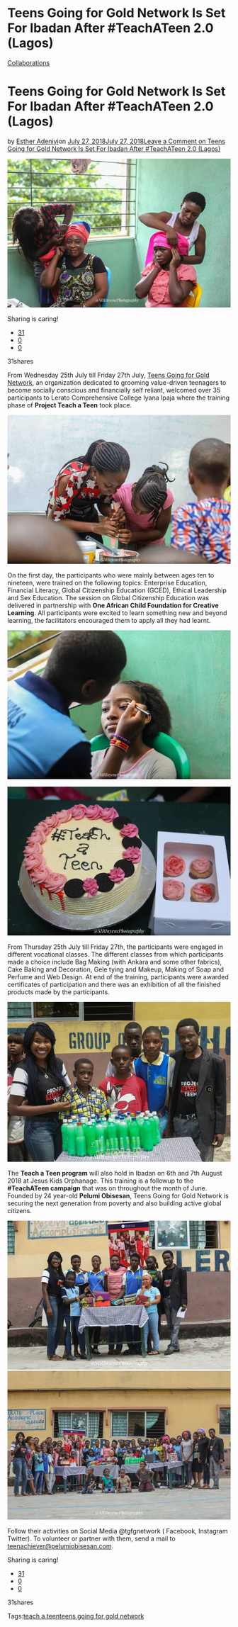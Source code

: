# Teens Going for Gold Network Is Set For Ibadan After #TeachATeen 2.0 (Lagos)

[Collaborations](https://estheradeniyi.com/category/collaborations/)
# Teens Going for Gold Network Is Set For Ibadan After #TeachATeen 2.0 (Lagos)

by [Esther Adeniyi](https://estheradeniyi.com/author/esther-adeniyi/)on [July 27, 2018July 27, 2018](https://estheradeniyi.com/teens-going-for-gold-network-ibadan/)[Leave a Comment on Teens Going for Gold Network Is Set For Ibadan After #TeachATeen 2.0 (Lagos)](https://estheradeniyi.com/teens-going-for-gold-network-ibadan/#respond)

![Teens going for gold](images\Teens-going-for-gold-7.jpg)

Sharing is caring!

- [31](https://www.facebook.com/sharer/sharer.php?u=https%3A%2F%2Festheradeniyi.com%2Fteens-going-for-gold-network-ibadan%2F&amp;t=Teens%20Going%20for%20Gold%20Network%20Is%20Set%20For%20Ibadan%20After%20%23TeachATeen%202.0%20%28Lagos%29)
- [0](https://twitter.com/intent/tweet?text=Teens%20Going%20for%20Gold%20Network%20Is%20Set%20For%20Ibadan%20After%20%23TeachATeen%202.0%20%28Lagos%29&amp;url=https%3A%2F%2Festheradeniyi.com%2Fteens-going-for-gold-network-ibadan%2F)
- [0](#)

31shares

From Wednesday 25th July till Friday 27th July, [Teens Going for Gold Network](https://estheradeniyi.com/teach-a-teen-campaign-2018/), an organization dedicated to grooming value-driven teenagers to become socially conscious and financially self reliant, welcomed over 35 participants to Lerato Comprehensive College Iyana Ipaja where the training phase of **Project Teach a Teen** took place.

![Teens going for gold network](images\Teens-going-for-gold-1.jpg)

On the first day, the participants who were mainly between ages ten to nineteen, were trained on the following topics: Enterprise Education, Financial Literacy, Global Citizenship Education (GCED), Ethical Leadership and Sex Education. The session on Global Citizenship Education was delivered in partnership with **One African Child Foundation for Creative Learning**. All participants were excited to learn something new and beyond learning, the facilitators encouraged them to apply all they had learnt.

![Teens going for gold](images\Teens-going-for-gold-2.jpg)

![teach a teen](images\Teens-going-for-gold-5.jpg)

From Thursday 25th July till Friday 27th, the participants were engaged in different vocational classes. The different classes from which participants made a choice include Bag Making (with Ankara and some other fabrics), Cake Baking and Decoration, Gele tying and Makeup, Making of Soap and Perfume and Web Design. At end of the training, participants were awarded certificates of participation and there was an exhibition of all the finished products made by the participants.

![Teach a teen](images\Teens-going-for-gold-6.jpg)

The **Teach a Teen program** will also hold in Ibadan on 6th and 7th August 2018 at Jesus Kids Orphanage. This training is a followup to the **#TeachATeen campaign** that was on throughout the month of June. Founded by 24 year-old **Pelumi Obisesan**, Teens Going for Gold Network is securing the next generation from poverty and also building active global citizens.

![](images\Teens-going-for-gold-3.jpg)![](images\Teens-going-for-gold-4.jpg)

Follow their activities on Social Media @tgfgnetwork ( Facebook, Instagram Twitter). To volunteer or partner with them, send a mail to teenachiever@pelumiobisesan.com.

Sharing is caring!

- [31](https://www.facebook.com/sharer/sharer.php?u=https%3A%2F%2Festheradeniyi.com%2Fteens-going-for-gold-network-ibadan%2F&amp;t=Teens%20Going%20for%20Gold%20Network%20Is%20Set%20For%20Ibadan%20After%20%23TeachATeen%202.0%20%28Lagos%29)
- [0](https://twitter.com/intent/tweet?text=Teens%20Going%20for%20Gold%20Network%20Is%20Set%20For%20Ibadan%20After%20%23TeachATeen%202.0%20%28Lagos%29&amp;url=https%3A%2F%2Festheradeniyi.com%2Fteens-going-for-gold-network-ibadan%2F)
- [0](#)

31shares

Tags:[teach a teen](https://estheradeniyi.com/tag/teach-a-teen/)[teens going for gold network](https://estheradeniyi.com/tag/teens-going-for-gold-network/)